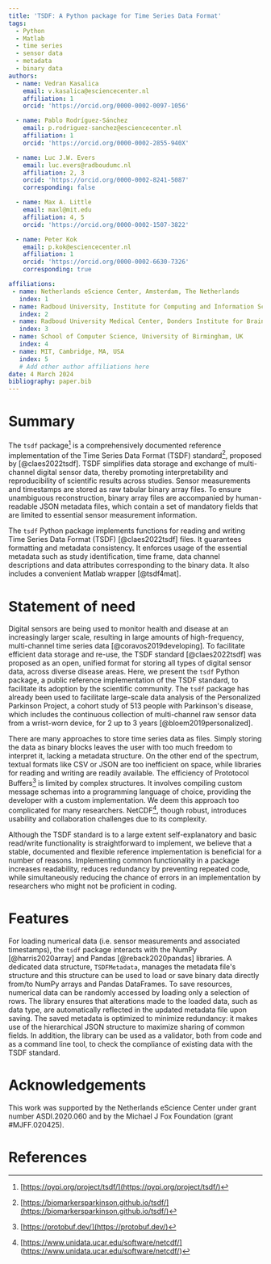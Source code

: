 ```yaml
---
title: 'TSDF: A Python package for Time Series Data Format'
tags:
  - Python
  - Matlab
  - time series
  - sensor data
  - metadata
  - binary data
authors:
  - name: Vedran Kasalica
    email: v.kasalica@esciencecenter.nl
    affiliation: 1
    orcid: 'https://orcid.org/0000-0002-0097-1056'

  - name: Pablo Rodríguez-Sánchez
    email: p.rodriguez-sanchez@esciencecenter.nl
    affiliation: 1
    orcid: 'https://orcid.org/0000-0002-2855-940X'

  - name: Luc J.W. Evers
    email: luc.evers@radboudumc.nl
    affiliation: 2, 3
    orcid: 'https://orcid.org/0000-0002-8241-5087'
    corresponding: false

  - name: Max A. Little
    email: maxl@mit.edu
    affiliation: 4, 5
    orcid: 'https://orcid.org/0000-0002-1507-3822'

  - name: Peter Kok
    email: p.kok@esciencecenter.nl
    affiliation: 1
    orcid: 'https://orcid.org/0000-0002-6630-7326'
    corresponding: true

affiliations:
 - name: Netherlands eScience Center, Amsterdam, The Netherlands
   index: 1
 - name: Radboud University, Institute for Computing and Information Sciences, Department of Data Science, Nijmegen, Netherlands, 
   index: 2
 - name: Radboud University Medical Center, Donders Institute for Brain, Cognition and Behaviour, Department of Neurology, Center of Expertise for Parkinson and Movement Disorders, Nijmegen, Netherlands
   index: 3
 - name: School of Computer Science, University of Birmingham, UK
   index: 4
 - name: MIT, Cambridge, MA, USA
   index: 5
   # Add other author affiliations here
date: 4 March 2024
bibliography: paper.bib
---
```


# Summary

The `tsdf` package[^1] is a comprehensively documented reference implementation of the Time Series Data Format (TSDF) standard[^2], proposed by [@claes2022tsdf]. TSDF simplifies data storage and exchange of multi-channel digital sensor data, thereby promoting interpretability and reproducibility of scientific results across studies. Sensor measurements and timestamps are stored as raw tabular binary array files. To ensure unambiguous reconstruction, binary array files are accompanied by human-readable JSON metadata files, which contain a set of mandatory fields that are limited to essential sensor measurement information. 

The `tsdf` Python package implements functions for reading and writing Time Series Data Format (TSDF) [@claes2022tsdf] files. It guarantees formatting and metadata consistency. It enforces usage of the essential metadata such as study identification, time frame, data channel descriptions and data attributes corresponding to the binary data. It also includes a convenient Matlab wrapper [@tsdf4mat].

# Statement of need

Digital sensors are being used to monitor health and disease at an increasingly larger scale, resulting in large amounts of high-frequency, multi-channel time series data [@coravos2019developing]. To facilitate efficient data storage and re-use, the TSDF standard [@claes2022tsdf] was proposed as an open, unified format for storing all types of digital sensor data, across diverse disease areas. Here, we present the `tsdf` Python package, a public reference implementation of the TSDF standard, to facilitate its adoption by the scientific community. The `tsdf` package has already been used to facilitate large-scale data analysis of the Personalized Parkinson Project, a cohort study of 513 people with Parkinson's disease, which includes the continuous collection of multi-channel raw sensor data from a wrist-worn device, for 2 up to 3 years [@bloem2019personalized].

There are many approaches to store time series data as files. Simply storing the data as binary blocks leaves the user with too much freedom to interpret it, lacking a metadata structure. On the other end of the spectrum, textual formats like CSV or JSON are too inefficient on space, while libraries for reading and writing are readily available.
The efficiency of Prototocol Buffers[^3] is limited by complex structures. It involves compiling custom message schemas into a programming language of choice, providing the developer with a custom implementation. We deem this approach too complicated for many researchers.
NetCDF[^4], though robust, introduces usability and collaboration challenges due to its complexity.

Although the TSDF standard is to a large extent self-explanatory and basic read/write functionality is straightforward to implement, we believe that a stable, documented and flexible reference implementation is beneficial for a number of reasons. Implementing common functionality in a package increases readability, reduces redundancy by preventing repeated code, while simultaneously reducing the chance of errors in an implementation by researchers who might not be proficient in coding.


# Features

For loading numerical data (i.e. sensor measurements and associated timestamps), the `tsdf` package interacts with the NumPy [@harris2020array] and Pandas [@reback2020pandas] libraries. A dedicated data structure, `TSDFMetadata`, manages the metadata file's structure and this structure can be used to load or save binary data directly from/to NumPy arrays and Pandas DataFrames. To save resources, numerical data can be randomly accessed by loading only a selection of rows. The library ensures that alterations made to the loaded data, such as data type, are automatically reflected in the updated metadata file upon saving. The saved metadata is optimized to minimize redundancy: it makes use of the hierarchical JSON structure to maximize sharing of common fields.
In addition, the library can be used as a validator, both from code and as a command line tool, to check the compliance of existing data with the TSDF standard.

# Acknowledgements

This work was supported by the Netherlands eScience Center under grant number ASDI.2020.060 and by the Michael J Fox Foundation (grant #MJFF.020425). 

# References

<!-- Footnotes -->
[^1]: [https://pypi.org/project/tsdf/](https://pypi.org/project/tsdf/)
[^2]: [https://biomarkersparkinson.github.io/tsdf/](https://biomarkersparkinson.github.io/tsdf/)
[^3]: [https://protobuf.dev/](https://protobuf.dev/)
[^4]: [https://www.unidata.ucar.edu/software/netcdf/] (https://www.unidata.ucar.edu/software/netcdf/)
